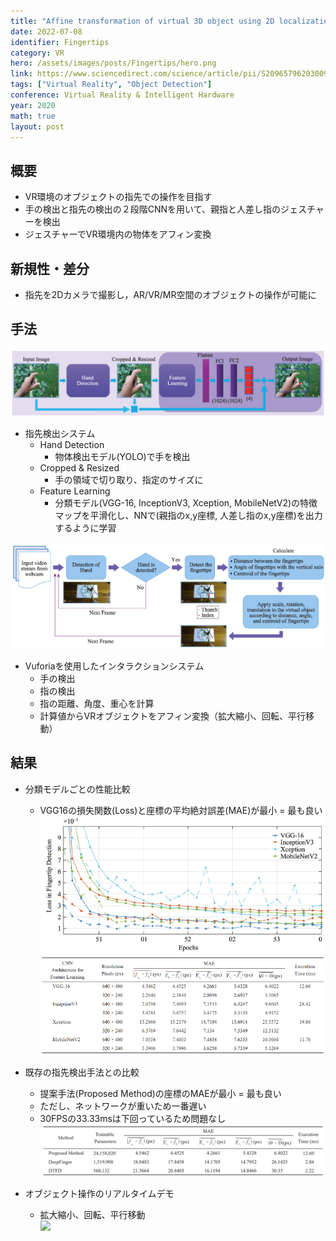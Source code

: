 ```yaml
---
title: "Affine transformation of virtual 3D object using 2D localization of fingertips"
date: 2022-07-08
identifier: Fingertips
category: VR
hero: /assets/images/posts/Fingertips/hero.png
link: https://www.sciencedirect.com/science/article/pii/S2096579620300917
tags: ["Virtual Reality", "Object Detection"]
conference: Virtual Reality & Intelligent Hardware
year: 2020
math: true
layout: post
---
```


## 概要

- VR環境のオブジェクトの指先での操作を目指す
- 手の検出と指先の検出の２段階CNNを用いて、親指と人差し指のジェスチャーを検出
- ジェスチャーでVR環境内の物体をアフィン変換
<!--more-->

## 新規性・差分
- 指先を2Dカメラで撮影し，AR/VR/MR空間のオブジェクトの操作が可能に

## 手法

![](/assets/images/posts/Fingertips/1.png)
- 指先検出システム
  - Hand Detection
    - 物体検出モデル(YOLO)で手を検出
  - Cropped & Resized
    - 手の領域で切り取り、指定のサイズに
  - Feature Learning
    - 分類モデル(VGG-16, InceptionV3, Xception, MobileNetV2)の特徴マップを平滑化し、NNで(親指のx,y座標, 人差し指のx,y座標)を出力するように学習

![](/assets/images/posts/Fingertips/2.png)
- Vuforiaを使用したインタラクションシステム
  - 手の検出
  - 指の検出
  - 指の距離、角度、重心を計算
  - 計算値からVRオブジェクトをアフィン変換（拡大縮小、回転、平行移動）

## 結果

- 分類モデルごとの性能比較
  - VGG16の損失関数(Loss)と座標の平均絶対誤差(MAE)が最小 = 最も良い
  ![](/assets/images/posts/Fingertips/3.png)
  ![](/assets/images/posts/Fingertips/4.png)

- 既存の指先検出手法との比較
  - 提案手法(Proposed Method)の座標のMAEが最小 = 最も良い
  - ただし、ネットワークが重いため一番遅い
  - 30FPSの33.33msは下回っているため問題なし  
  ![](/assets/images/posts/Fingertips/5.png)

- オブジェクト操作のリアルタイムデモ
  - 拡大縮小、回転、平行移動  
  ![](https://user-images.githubusercontent.com/37298971/78501859-96a26b00-777f-11ea-9f33-977ea8feda09.gif)